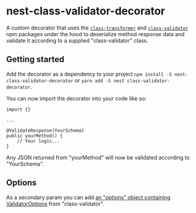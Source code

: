 # nest-class-validator-decorator

A custom decorator that uses the [`class-transformer`](https://github.com/typestack/class-transformer) and [`class-validator`](https://github.com/typestack/class-validator) npm packages under the hood to deserialize method response data and validate it according to a supplied "class-validator" class.

## Getting started

Add the decorator as a dependency to your project
`npm install -S nest-class-validator-decorator` or `yarn add -S nest class-validator-decorator`.

You can now import the decorator into your code like so:

```
import {}

...

@ValidateResponse(YourSchema)
public yourMethod() {
    // Your logic...
}
```

Any JSON returned from "yourMethod" will now be validated according to "YourSchema".

## Options

As a secondary param you can add [an "options" object containing ValidatorOptions](https://github.com/typestack/class-validator/blob/develop/src/validation/ValidatorOptions.ts) from "class-validator".
